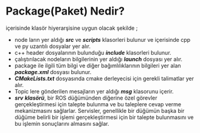 # Package(Paket) Nedir?

içerisinde klasör hiyerarşisine uygun olacak şekilde ;

- node ların yer aldığı ***src*** ve ***scripts*** klasorleri bulunur ve içerisinde cpp ve py uzantılı dosyalar yer alır.
- c++ header dosyalarının bulunduğu ***include*** klasorleri bulunur.
- çalıştırılacak nodeların bilgilerinin yer aldığı ***launch*** dosyası yer alır.
- package ile ilgili tüm bilgi ve diğer bağımlılıklarının bilgileri yer alan ***package.xml*** dosyası bulunur.
- ***CMakeLists.txt*** dosyasında cmake derleyecisi için gerekli talimatlar yer alır.
- Topic lere gönderilen mesajların yer aldığı ***msg*** klasorunu içerir.
- ***srv*** ***klasörü***, bir ROS düğümünden diğerine özel görevler gerçekleştirmesi için talepte bulunma ve bu taleplere cevap verme mekanizmasını sağlarlar. Servisler, genellikle bir düğümün başka bir düğüme belirli bir işlemi gerçekleştirmesi için bir talepte bulunmasını ve bu işlemin sonuçlarını almasını sağlar.